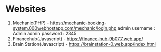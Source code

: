 # Websites
1. Mechanic(PHP) - https://mechanic-booking-system.000webhostapp.com/mechanic/login.php
admin username : Admin
admin password : 2345
2. Financehub(Javascript) - https://finance-hub-9b077.web.app/
3. Brain Station(Javascript) - https://brainstation-0.web.app/index.html
